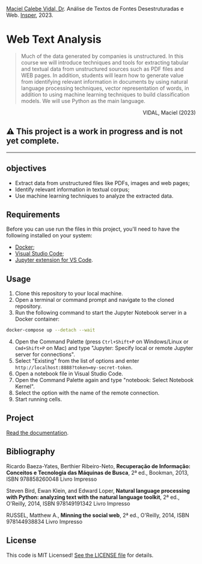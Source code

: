 [Maciel Calebe Vidal, Dr](https://www.linkedin.com/in/macielvidal/). Análise de
Textos de Fontes Desestruturadas e Web.
[Insper](https://www.insper.edu.br), 2023.

# Web Text Analysis

> Much of the data generated by companies is unstructured. In this course we
> will introduce techniques and tools for extracting tabular and textual data
> from unstructured sources such as PDF files and WEB pages. In addition,
> students will learn how to generate value from identifying relevant
> information in documents by using natural language processing techniques,
> vector representation of words, in addition to using machine learning
> techniques to build classification models. We will use Python as the main
> language.

<p align="right">
    VIDAL, Maciel (2023)
</p>

## **⚠️ This project is a work in progress and is not yet complete.**

---

## objectives

- Extract data from unstructured files like PDFs, images and web pages;
- Identify relevant information in textual corpus;
- Use machine learning techniques to analyze the extracted data.

## Requirements

Before you can use run the files in this project, you'll need to have the
following installed on your system:

- [Docker](https://www.docker.com/);
- [Visual Studio Code](https://code.visualstudio.com/);
- [Jupyter extension for VS Code](https://marketplace.visualstudio.com/items?itemName=ms-toolsai.jupyter).

## Usage

1. Clone this repository to your local machine.
2. Open a terminal or command prompt and navigate to the cloned repository.
3. Run the following command to start the Jupyter Notebook server in a Docker
   container:

```sh
docker-compose up --detach --wait
```

4. Open the Command Palette (press `Ctrl+Shift+P` on Windows/Linux or
   `Cmd+Shift+P` on Mac) and type "Jupyter: Specify local or remote Jupyter
   server for connections".
5. Select "Existing" from the list of options and enter
   `http://localhost:8888?token=my-secret-token`.
6. Open a notebook file in Visual Studio Code.
7. Open the Command Palette again and type "notebook: Select Notebook Kernel".
8. Select the option with the name of the remote connection.
9. Start running cells.

## Project

[Read the documentation](notebooks/project).

## Bibliography

Ricardo Baeza-Yates, Berthier Ribeiro-Neto, **Recuperação de Informação:
Conceitos e Tecnologia das Máquinas de Busca**, 2ª ed., Bookman, 2013, ISBN
978858260048 Livro Impresso

Steven Bird, Ewan Klein, and Edward Loper, **Natural language processing with
Python: analyzing text with the natural language toolkit**, 2ª ed., O'Reilly,
2014, ISBN 978149191342 Livro Impresso

RUSSEL, Matthew A., **Minning the social web**, 2ª ed., O'Reilly, 2014, ISBN
978144938834 Livro Impresso

## License

This code is MIT Licensed! [See the LICENSE file](LICENSE) for details.
